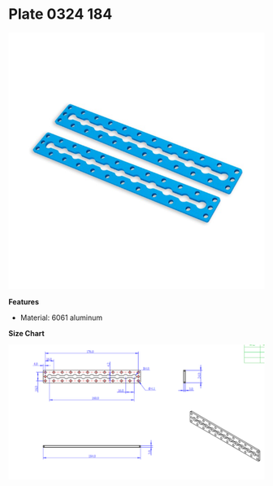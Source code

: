 # Plate 0324 184

![](../../../../.gitbook/assets/0%20%283%29.jpeg)

**Features**

* Material: 6061 aluminum

**Size Chart**

![](../../../../.gitbook/assets/1%20%2828%29.png)

